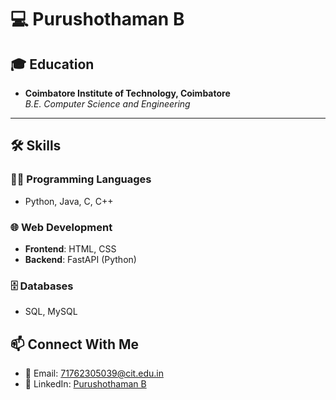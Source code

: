 # 💻 Purushothaman B

## 🎓 Education

- **Coimbatore Institute of Technology, Coimbatore**  
  *B.E. Computer Science and Engineering*  
---

## 🛠️ Skills

### 👨‍💻 Programming Languages
- Python, Java, C, C++

### 🌐 Web Development
- **Frontend**: HTML, CSS  
- **Backend**: FastAPI (Python)

### 🗄️ Databases
- SQL, MySQL

## 📫 Connect With Me

- 📧 Email: [71762305039@cit.edu.in](mailto:71762305039@cit.edu.in)  
- 🔗 LinkedIn: [Purushothaman B](https://www.linkedin.com/in/purushothaman007/)  


